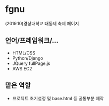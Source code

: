# fgnu
(2019.10)경상대학교 대동제 축제 페이지


## 언어/프레임워크/...
* HTML/CSS
* Python/Django
* JQuery fullPage.js
* AWS EC2


## 맡은 역할
* 프로젝트 초기설정 및 base.html 등 공통부분 제작
